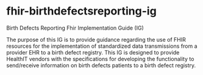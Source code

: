 # fhir-birthdefectsreporting-ig
Birth Defects Reporting Fhir Implementation Guide (IG)

The purpose of this IG is to provide guidance regarding the use of FHIR resources for the implementation of standardized data transmissions from a provider EHR to a birth defect registry. This IG is designed to provide HealthIT vendors with the specifications for developing the functionality to send/receive information on birth defects patients to a birth defect registry.
